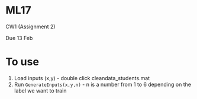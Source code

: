 # ML17

CW1 (Assignment 2)

Due 13 Feb

# To use
1. Load inputs (x,y) - double click cleandata_students.mat
2. Run `GenerateInputs(x,y,n)` - n is a number from 1 to 6 depending on the label we want to train
